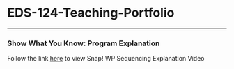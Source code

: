 # EDS-124-Teaching-Portfolio

---

### Show What You Know: Program Explanation
Follow the link [here](https://youtu.be/jXCajgQFFn0) to view Snap! WP Sequencing Explanation Video



